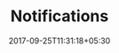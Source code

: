 ---
title: "Notifications"
date: 2017-09-25T11:31:18+05:30
layout: notifications
property: "Casa Candolim"
url: /notifications/casa-candolim/
slug: "casa-candolim/"



---